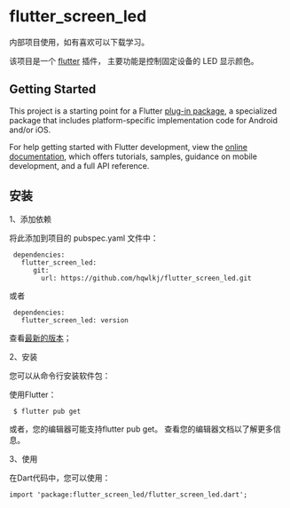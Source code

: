 # flutter_screen_led

内部项目使用，如有喜欢可以下载学习。

该项目是一个 [flutter](https://flutter.dev) 插件， 主要功能是控制固定设备的 LED 显示颜色。 

## Getting Started

This project is a starting point for a Flutter
[plug-in package](https://flutter.dev/developing-packages/),
a specialized package that includes platform-specific implementation code for
Android and/or iOS.

For help getting started with Flutter development, view the
[online documentation](https://flutter.dev/docs), which offers tutorials,
samples, guidance on mobile development, and a full API reference.


## 安装
1、添加依赖

将此添加到项目的 pubspec.yaml 文件中：
```
 dependencies:
   flutter_screen_led: 
      git:
        url: https://github.com/hqwlkj/flutter_screen_led.git
```
或者

```
 dependencies:
   flutter_screen_led: version
```
查看[最新的版本](https://pub.flutter-io.cn/packages/flutter_screen_led/install)；

2、安装

您可以从命令行安装软件包：

使用Flutter：

```
 $ flutter pub get

```

或者，您的编辑器可能支持flutter pub get。 查看您的编辑器文档以了解更多信息。


3、使用

在Dart代码中，您可以使用：

```
import 'package:flutter_screen_led/flutter_screen_led.dart';
```
